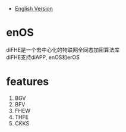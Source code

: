 * [English Version](./README.md)

# enOS
diFHE是一个去中心化的物联网全同态加密算法库  
diFHE支持diAPP, enOS和erOS


# features
1. BGV  
2. BFV  
3. FHEW  
4. THFE  
5. CKKS  
